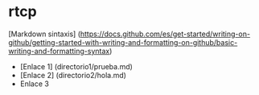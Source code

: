 # rtcp
[Markdown sintaxis] (https://docs.github.com/es/get-started/writing-on-github/getting-started-with-writing-and-formatting-on-github/basic-writing-and-formatting-syntax)

- [Enlace 1] (directorio1/prueba.md)
- [Enlace 2] (directorio2/hola.md)
- Enlace 3
